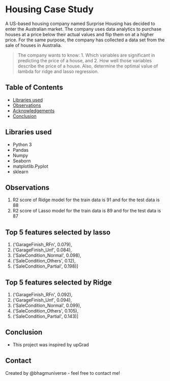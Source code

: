 # Housing Case Study
A US-based housing company named Surprise Housing has decided to enter the Australian market. The company uses data analytics to purchase houses at a price below their actual values and flip them on at a higher price. For the same purpose, the company has collected a data set from the sale of houses in Australia.
> The company wants to know:
	1. Which variables are significant in predicting the price of a house, and
	2. How well those variables describe the price of a house.
> Also, determine the optimal value of lambda for ridge and lasso regression.

## Table of Contents
* [Libraries used](#libraries-used)
* [Observations](#Observations)
* [Acknowledgements](#acknowledgements)
* [Conclusion](#Conclusion)

## Libraries used
- Python 3
- Pandas
- Numpy
- Seaborn
- matplotlib.Pyplot
- sklearn

## Observations
1. R2 score of Ridge model for the train data is 91 and for the test data is 88
2. R2 score of Lasso model for the train data is 89 and for the test data is 87

## Top 5 features selected by lasso

 1. ('GarageFinish_RFn', 0.079),
 2. ('GarageFinish_Unf', 0.084),
 3. ('SaleCondition_Normal', 0.098),
 4. ('SaleCondition_Others', 0.12),
 5. ('SaleCondition_Partial', 0.198)]

 ## Top 5 features selected by Ridge

1. ('GarageFinish_RFn', 0.092),
2. ('GarageFinish_Unf', 0.094),
3. ('SaleCondition_Normal', 0.099),
4. ('SaleCondition_Others', 0.105),
5. ('SaleCondition_Partial', 0.143)]

## Conclusion
- This project was inspired by upGrad


## Contact
Created by @bhagmuniverse - feel free to contact me!
